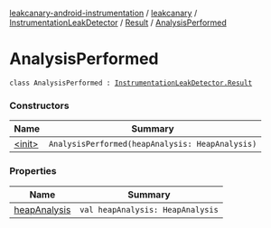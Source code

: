 [leakcanary-android-instrumentation](../../../../index.md) / [leakcanary](../../../index.md) / [InstrumentationLeakDetector](../../index.md) / [Result](../index.md) / [AnalysisPerformed](./index.md)

# AnalysisPerformed

`class AnalysisPerformed : `[`InstrumentationLeakDetector.Result`](../index.md)

### Constructors

| Name | Summary |
|---|---|
| [&lt;init&gt;](-init-.md) | `AnalysisPerformed(heapAnalysis: HeapAnalysis)` |

### Properties

| Name | Summary |
|---|---|
| [heapAnalysis](heap-analysis.md) | `val heapAnalysis: HeapAnalysis` |
